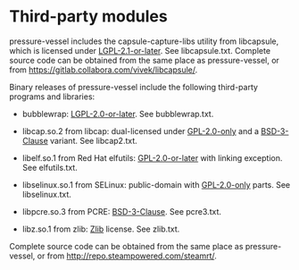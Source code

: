 Third-party modules
===================

pressure-vessel includes the capsule-capture-libs utility from libcapsule,
which is licensed under [LGPL-2.1-or-later][]. See
libcapsule.txt. Complete source code can be obtained from the
same place as pressure-vessel, or from
<https://gitlab.collabora.com/vivek/libcapsule/>.

Binary releases of pressure-vessel include the following third-party
programs and libraries:

- bubblewrap: [LGPL-2.0-or-later][]. See bubblewrap.txt.

- libcap.so.2 from libcap: dual-licensed under [GPL-2.0-only][] and
  a [BSD-3-Clause][] variant. See libcap2.txt.

- libelf.so.1 from Red Hat elfutils: [GPL-2.0-or-later][] with linking
  exception. See elfutils.txt.

- libselinux.so.1 from SELinux: public-domain with [GPL-2.0-only][]
  parts. See libselinux.txt.

- libpcre.so.3 from PCRE: [BSD-3-Clause][]. See pcre3.txt.

- libz.so.1 from zlib: [Zlib][] license. See zlib.txt.

Complete source code can be obtained from the same place as
pressure-vessel, or from <http://repo.steampowered.com/steamrt/>.

[BSD-3-Clause]: https://spdx.org/licenses/BSD-3-Clause.html
[GPL-2.0-only]: https://spdx.org/licenses/GPL-2.0-only.html
[GPL-2.0-or-later]: https://spdx.org/licenses/GPL-2.0-or-later.html
[LGPL-2.0-or-later]: https://spdx.org/licenses/LGPL-2.0-or-later.html
[LGPL-2.1-or-later]: https://spdx.org/licenses/LGPL-2.1-or-later.html
[Zlib]: https://spdx.org/licenses/Zlib.html
